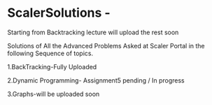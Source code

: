 # ScalerSolutions - 
 Starting from Backtracking lecture will upload the rest soon
 
 Solutions of All the Advanced Problems Asked at Scaler Portal in the following Sequence of topics.
 
 1.BackTracking-Fully Uploaded
 
 2.Dynamic Programming- Assignment5 pending / In progress
 
 3.Graphs-will be uploaded soon


